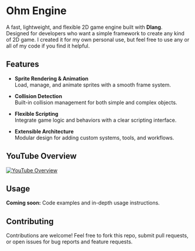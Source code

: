 # Ohm Engine

A fast, lightweight, and flexible 2D game engine built with **Dlang**.  
Designed for developers who want a simple framework to create any kind of 2D game. I created it for my own personal use, but feel free to use any or all of my code if you find it helpful.

## Features

- **Sprite Rendering & Animation**  
  Load, manage, and animate sprites with a smooth frame system.
  
- **Collision Detection**  
  Built-in collision management for both simple and complex objects.

- **Flexible Scripting**  
  Integrate game logic and behaviors with a clear scripting interface.
  
- **Extensible Architecture**  
  Modular design for adding custom systems, tools, and workflows.

## YouTube Overview

[![YouTube Overview](https://img.youtube.com/vi/P7vgFmeguic/0.jpg)](https://www.youtube.com/watch?v=P7vgFmeguic)

## Usage

<!-- Fill this section in with details on creating a project, adding sprites, physics, and scripting -->
**Coming soon:** Code examples and in-depth usage instructions.

## Contributing

Contributions are welcome! Feel free to fork this repo, submit pull requests, or open issues for bug reports and feature requests.

